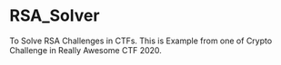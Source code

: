 # RSA_Solver
To Solve RSA Challenges in CTFs.
This is Example from one of Crypto Challenge in Really Awesome CTF 2020.
